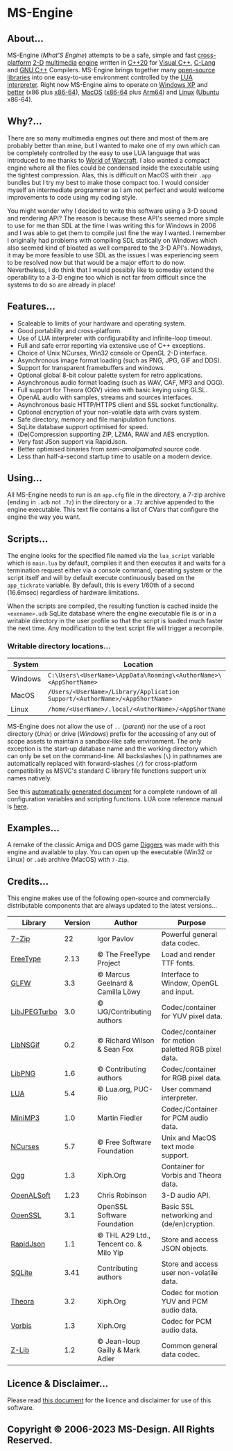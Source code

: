 # MS-Engine

## About…
MS-Engine (*Mhat'S Engine*) attempts to be a safe, simple and fast [cross-platform](https://en.wikipedia.org/wiki/Cross-platform_software) [2-D](https://en.wikipedia.org/wiki/2D_computer_graphics) [multimedia](https://en.wikipedia.org/wiki/Multimedia) [engine](https://en.wikipedia.org/wiki/Game_engine) written in [C++20](https://en.wikipedia.org/wiki/C%2B%2B20) for [Visual C++](https://en.wikipedia.org/wiki/Microsoft_Visual_C%2B%2B), [C-Lang](https://en.wikipedia.org/wiki/Clang) and [GNU C++](https://en.wikipedia.org/wiki/GNU_Compiler_Collection) Compilers. MS-Engine brings together many [open-source](https://en.wikipedia.org/wiki/Open_source) [libraries](https://en.wikipedia.org/wiki/Library_(computing)) into one easy-to-use environment controlled by the [LUA interpreter](https://en.wikipedia.org/wiki/Lua_(programming_language)). Right now MS-Engine aims to operate on [Windows XP](https://en.wikipedia.org/wiki/Windows_XP) and [better](https://en.wikipedia.org/wiki/List_of_Microsoft_Windows_versions) (x86 plus [x86-64](https://en.wikipedia.org/wiki/Windows_XP_Professional_x64_Edition)), [MacOS](https://en.wikipedia.org/wiki/MacOS) ([x86-64](https://en.wikipedia.org/wiki/OS_X_Mountain_Lion) plus [Arm64](https://en.wikipedia.org/wiki/MacOS_Big_Sur)) and [Linux](https://en.wikipedia.org/wiki/Linux) ([Ubuntu](https://en.wikipedia.org/wiki/Ubuntu) x86-64).

## Why?…
There are so many multimedia engines out there and most of them are probably better than mine, but I wanted to make one of my own which can be completely controlled by the easy to use LUA language that was introduced to me thanks to [World of Warcraft](https://www.wowhead.com/guide/comprehensive-beginners-guide-for-wow-addon-coding-in-lua-5338). I also wanted a compact engine where all the files could be condensed inside the executable using the tightest compression. Alas, this is difficult on MacOS with their ``.app`` bundles but I try my best to make those compact too. I would consider myself an intermediate programmer so I am not perfect and would welcome improvements to code using my coding style.

You might wonder why I decided to write this software using a 3-D sound and rendering API? The reason is because these API's seemed more simple to use for me than SDL at the time I was writing this for Windows in 2006 and I was able to get them to compile just fine the way I wanted. I remember I originally had problems with compiling SDL statically on Windows which also seemed kind of bloated as well compared to the 3-D API's. Nowadays, it may be more feasible to use SDL as the issues I was experiencing seem to be resolved now but that would be a major effort to do now. Nevertheless, I do think that I would possibly like to someday extend the operability to a 3-D engine too which is not far from difficult since the systems to do so are already in place!

## Features…
* Scaleable to limits of your hardware and operating system.
* Good portability and cross-platform.
* Use of LUA interpreter with configurability and infinite-loop timeout.
* Full and safe error reporting via extensive use of C++ exceptions.
* Choice of Unix NCurses, Win32 console or OpenGL 2-D interface.
* Asynchronous image format loading (such as PNG, JPG, GIF and DDS).
* Support for transparent framebuffers and windows.
* Optional global 8-bit colour palette system for retro applications.
* Asynchronous audio format loading (such as WAV, CAF, MP3 and OGG).
* Full support for Theora (OGV) video with basic keying using GLSL.
* OpenAL audio with samples, streams and sources interfaces.
* Asynchronous basic HTTP/HTTPS client and SSL socket functionality.
* Optional encryption of your non-volatile data with cvars system.
* Safe directory, memory and file manipulation functions.
* SqLite database support optimised for speed.
* (De)Compression supporting ZIP, LZMA, RAW and AES encryption.
* Very fast JSon support via RapidJson.
* Better optimised binaries from *semi-amalgamated* source code.
* Less than half-a-second startup time to usable on a modern device.

## Using…
All MS-Engine needs to run is an ``app.cfg`` file in the directory, a 7-zip archive (ending in ``.adb`` not ``.7z``) in the directory or a ``.7z`` archive appended to the engine executable. This text file contains a list of CVars that configure the engine the way you want.

## Scripts…
The engine looks for the specified file named via the ``lua_script`` variable which is ``main.lua`` by default, compiles it and then executes it and waits for a termination request either via a console command, operating system or the script itself and will by default execute continuously based on the ``app_tickrate`` variable. By default, this is every 1/60th of a second (16.6msec) regardless of hardware limitations.

When the scripts are compiled, the resulting function is cached inside the ``<exename>.udb`` SqLite database where the engine executable file is or in a writable directory in the user profile so that the script is loaded much faster the next time. Any modification to the text script file will trigger a recompile.

### Writable directory locations…
| System | Location |
| --- | --- |
| Windows | ``C:\Users\<UserName>\AppData\Roaming\<AuthorName>\<AppShortName>`` |
| MacOS | ``/Users/<UserName>/Library/Application Support/<AuthorName>/<AppShortName>`` |
| Linux | ``/home/<UserName>/.local/<AuthorName>/<AppShortName>`` |

MS-Engine does not allow the use of ``..`` (*parent*) nor the use of a root directory (*Unix*) or drive (*Windows*) prefix for the accessing of any out of scope assets to maintain a sandbox-like safe environment. The only exception is the start-up database name and the working directory which can only be set on the command-line. All backslashes (``\``) in pathnames are automatically replaced with forward-slashes (``/``) for cross-platform compatibility as MSVC's standard C library file functions support unix names natively.

See this [automatically generated document](https://xmhat.github.io/MSEngine) for a complete rundown of all configuration variables and scripting functions. LUA core reference manual is [here](https://www.lua.org/manual/5.4/).

## Examples…
A remake of the classic Amiga and DOS game [Diggers](diggers) was made with this engine and available to play. You can open up the executable (Win32 or Linux) or ``.adb`` archive (MacOS) with ``7-Zip``.

## Credits…
This engine makes use of the following open-source and commercially distributable components that are always updated to the latest versions...

| Library | Version | Author | Purpose |
| --- | --- | --- | --- |
| [7-Zip](https://7-zip.org/sdk.html) | 22 | Igor Pavlov | Powerful general data codec. |
| [FreeType](https://github.com/freetype/freetype) | 2.13 | © The FreeType Project | Load and render TTF fonts. |
| [GLFW](https://github.com/glfw/glfw) | 3.3 | © Marcus Geelnard & Camilla Löwy | Interface to Window, OpenGL and input. |
| [LibJPEGTurbo](https://github.com/libjpeg-turbo/libjpeg-turbo) | 3.0 | © IJG/Contributing authors | Codec/container for YUV pixel data. |
| [LibNSGif](https://github.com/netsurf-browser/libnsgif) | 0.2 | © Richard Wilson & Sean Fox | Codec/container for motion paletted RGB pixel data. |
| [LibPNG](https://github.com/glennrp/libpng) | 1.6 | © Contributing authors | Codec/container for RGB pixel data. |
| [LUA](https://github.com/lua/lua) | 5.4 | © Lua.org, PUC-Rio | User command interpreter. |
| [MiniMP3](https://www.pschatzmann.ch/home/2022/05/14/the-minimp3-codec-on-an-esp32/) | 1.0 | Martin Fiedler | Codec/Container for PCM audio data. |
| [NCurses](https://linux.die.net/man/3/ncurses) | 5.7 | © Free Software Foundation | Unix and MacOS text mode support. |
| [Ogg](https://github.com/xiph/ogg) | 1.3 | Xiph.Org | Container for Vorbis and Theora data. |
| [OpenALSoft](https://github.com/kcat/openal-soft) | 1.23 | Chris Robinson | 3-D audio API. |
| [OpenSSL](https://github.com/openssl/openssl) | 3.1 | OpenSSL Software Foundation | Basic SSL networking and (de/en)cryption. |
| [RapidJson](https://github.com/Tencent/rapidjson) | 1.1 | © THL A29 Ltd., Tencent co. & Milo Yip | Store and access JSON objects. |
| [SQLite](https://github.com/sqlite/sqlite) | 3.41 | Contributing authors | Store and access user non-volatile data. |
| [Theora](https://github.com/xiph/theora) | 3.2 | Xiph.Org | Codec for motion YUV and PCM audio data. |
| [Vorbis](https://github.com/xiph/vorbis) | 1.3 | Xiph.Org | Codec for PCM audio data. |
| [Z-Lib](https://github.com/madler/zlib) | 1.2 | © Jean-loup Gailly & Mark Adler | Common general data codec. |

## Licence & Disclaimer…
Please read [this document](licence.md) for the licence and disclaimer for use of this software.

## Copyright © 2006-2023 MS-Design. All Rights Reserved.
